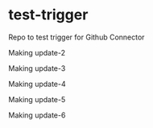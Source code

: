 # test-trigger
Repo to test trigger for Github Connector

Making update-2

Making update-3

Making update-4

Making update-5

Making update-6

